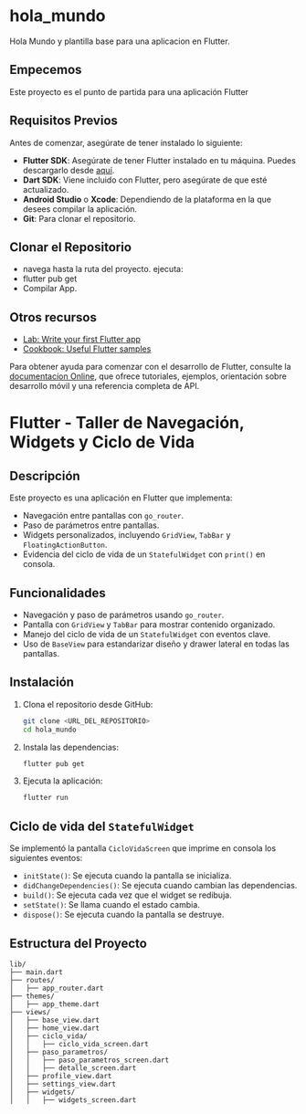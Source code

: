# hola_mundo

Hola Mundo y plantilla base para una aplicacion en Flutter.

## Empecemos
Este proyecto es el punto de partida para una aplicación Flutter


## Requisitos Previos

Antes de comenzar, asegúrate de tener instalado lo siguiente:

- **Flutter SDK**: Asegúrate de tener Flutter instalado en tu máquina. Puedes descargarlo desde [aquí](https://flutter.dev/docs/get-started/install).
- **Dart SDK**: Viene incluido con Flutter, pero asegúrate de que esté actualizado.
- **Android Studio** o **Xcode**: Dependiendo de la plataforma en la que desees compilar la aplicación.
- **Git**: Para clonar el repositorio.

## Clonar el Repositorio
- navega hasta la ruta del proyecto.
ejecuta:
- flutter pub get
- Compilar App.

## Otros recursos
- [Lab: Write your first Flutter app](https://docs.flutter.dev/get-started/codelab)
- [Cookbook: Useful Flutter samples](https://docs.flutter.dev/cookbook)


Para obtener ayuda para comenzar con el desarrollo de Flutter, consulte la
[documentacíon Online](https://docs.flutter.dev/), que ofrece tutoriales, ejemplos, orientación sobre desarrollo móvil y una referencia completa de API.

# Flutter - Taller de Navegación, Widgets y Ciclo de Vida

## Descripción
Este proyecto es una aplicación en Flutter que implementa:
- Navegación entre pantallas con `go_router`.
- Paso de parámetros entre pantallas.
- Widgets personalizados, incluyendo `GridView`, `TabBar` y `FloatingActionButton`.
- Evidencia del ciclo de vida de un `StatefulWidget` con `print()` en consola.

## Funcionalidades
- Navegación y paso de parámetros usando `go_router`.
- Pantalla con `GridView` y `TabBar` para mostrar contenido organizado.
- Manejo del ciclo de vida de un `StatefulWidget` con eventos clave.
- Uso de `BaseView` para estandarizar diseño y drawer lateral en todas las pantallas.

## Instalación
1. Clona el repositorio desde GitHub:
   ```sh
   git clone <URL_DEL_REPOSITORIO>
   cd hola_mundo
   ```
2. Instala las dependencias:
   ```sh
   flutter pub get
   ```
3. Ejecuta la aplicación:
   ```sh
   flutter run
   ```

## Ciclo de vida del `StatefulWidget`
Se implementó la pantalla `CicloVidaScreen` que imprime en consola los siguientes eventos:
- `initState()`: Se ejecuta cuando la pantalla se inicializa.
- `didChangeDependencies()`: Se ejecuta cuando cambian las dependencias.
- `build()`: Se ejecuta cada vez que el widget se redibuja.
- `setState()`: Se llama cuando el estado cambia.
- `dispose()`: Se ejecuta cuando la pantalla se destruye.

## Estructura del Proyecto

```
lib/
├── main.dart
├── routes/
│   ├── app_router.dart
├── themes/
│   ├── app_theme.dart
├── views/
│   ├── base_view.dart
│   ├── home_view.dart
│   ├── ciclo_vida/
│   │   ├── ciclo_vida_screen.dart
│   ├── paso_parametros/
│   │   ├── paso_parametros_screen.dart
│   │   ├── detalle_screen.dart
│   ├── profile_view.dart
│   ├── settings_view.dart
│   ├── widgets/
│   │   ├── widgets_screen.dart
```